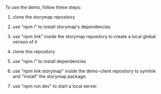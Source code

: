 To use the demo, follow these steps:

1. clone the storymap repository
2. use "npm i" to install storymap's dependencies
3. use "npm link" inside the storymap repository to create a local global verison of it

4. clone this repository
5. use "npm i" to install dependencies
6. use "npm link storymap" inside the demo-client repository to symlink and "install" the storymap package.
7. use "npm run dev" to start a local server.
